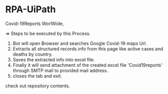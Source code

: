 # RPA-UiPath

Covid-19Reports WorlWide,

=> Steps to be executed by this Process.

1) Bot will open Browser and searches Google Covid-19 maps Url.
2) Extracts all structured records info from this page like active cases and deaths by country.
3) Saves the extracted info into excel file.
4) Finally it will send attachment of the created excel file 'Covid19reports' through SMTP mail to provided mail address.
5) closes the tab and exit.


check out repository contents.

